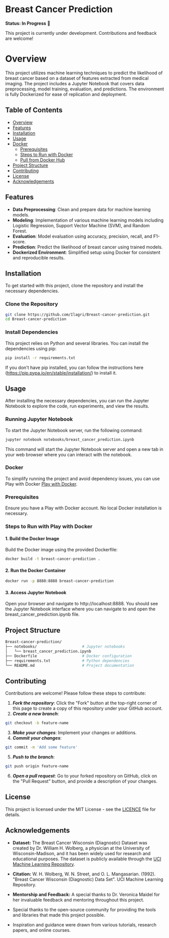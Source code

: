 # Breast Cancer Prediction

**Status: In Progress** 🚧

This project is currently under development. Contributions and feedback are welcome!

# Overview

This project utilizes machine learning techniques to predict the likelihood of breast cancer based on a dataset of features extracted from medical imaging. The project includes a Jupyter Notebook that covers data preprocessing, model training, evaluation, and predictions. The environment is fully Dockerized for ease of replication and deployment.

## Table of Contents
- [Overview](#overview)
- [Features](#features)
- [Installation](#installation)
- [Usage](#usage)
- [Docker](#docker)
  - [Prerequisites](#prerequisites)
  - [Steps to Run with Docker](#steps-to-run-with-docker)
  - [Pull from Docker Hub](#pull-from-docker-hub)
- [Project Structure](#project-structure)
- [Contributing](#contributing)
- [License](#license)
- [Acknowledgements](#acknowledgements)

## Features

- **Data Preprocessing**: Clean and prepare data for machine learning models.
- **Modeling**: Implementation of various machine learning models including Logistic Regression, Support Vector Machine (SVM), and Random Forest.
- **Evaluation**: Model evaluation using accuracy, precision, recall, and F1-score.
- **Prediction**: Predict the likelihood of breast cancer using trained models.
- **Dockerized Environment**: Simplified setup using Docker for consistent and reproducible results.

## Installation

To get started with this project, clone the repository and install the necessary dependencies.

### Clone the Repository

```bash
git clone https://github.com/Ilagri/Breast-cancer-prediction.git
cd Breast-cancer-prediction
```

### Install Dependencies

This project relies on Python and several libraries. You can install the dependencies using pip:

```bash
pip install -r requirements.txt
```

If you don't have pip installed, you can follow the instructions here (https://pip.pypa.io/en/stable/installation/) to install it.

## Usage

After installing the necessary dependencies, you can run the Jupyter Notebook to explore the code, run experiments, and view the results.

### Running Jupyter Notebook
To start the Jupyter Notebook server, run the following command:

```bash
jupyter notebook notebooks/breast_cancer_prediction.ipynb
```

This command will start the Jupyter Notebook server and open a new tab in your web browser where you can interact with the notebook.

### Docker
To simplify running the project and avoid dependency issues, you can use Play with Docker [Play with Docker](https://labs.play-with-docker.com/).

### Prerequisites
Ensure you have a Play with Docker account. No local Docker installation is necessary.

### Steps to Run with Play with Docker

#### 1. Build the Docker Image
Build the Docker image using the provided Dockerfile:

```bash
docker build -t breast-cancer-prediction .
```
#### 2. Run the Docker Container
```bash
docker run -p 8888:8888 breast-cancer-prediction
```
#### 3. Access Jupyter Notebook
Open your browser and navigate to http://localhost:8888. You should see the Jupyter Notebook interface where you can navigate to and open the breast_cancer_prediction.ipynb file.

## Project Structure
```bash
Breast-cancer-prediction/
├── notebooks/                    # Jupyter notebooks
│   └── breast_cancer_prediction.ipynb
├── Dockerfile                    # Docker configuration
├── requirements.txt              # Python dependencies
└── README.md                     # Project documentation
```

## Contributing
Contributions are welcome! Please follow these steps to contribute:

1. ***Fork the repository***: Click the "Fork" button at the top-right corner of this page to create a copy of this repository under your GitHub account.
2. ***Create a new branch***:
  ```bash
  git checkout -b feature-name
  ```
3. ***Make your changes***: Implement your changes or additions.
4. ***Commit your changes***:
  ```bash
  git commit -m 'Add some feature'
  ```
5. ***Push to the branch***:
  ```bash
  git push origin feature-name
  ```
6. ***Open a pull request***: Go to your forked repository on GitHub, click on the "Pull Request" button, and provide a description of your changes.

## License
This project is licensed under the MIT License - see the [LICENCE](https://github.com/Ilagri/Breast-cancer-prediction/blob/main/LICENSE) file for details.

## Acknowledgements

- **Dataset:** The Breast Cancer Wisconsin (Diagnostic) Dataset was created by Dr. William H. Wolberg, a physician at the University of Wisconsin-Madison, and it has been widely used for research and educational purposes. The dataset is publicly available through the [UCI Machine Learning Repository](https://archive.ics.uci.edu/ml/datasets/Breast+Cancer+Wisconsin+%28Diagnostic%29).
- **Citation:** W. H. Wolberg, W. N. Street, and O. L. Mangasarian. (1992). "Breast Cancer Wisconsin (Diagnostic) Data Set". UCI Machine Learning Repository.

- **Mentorship and Feedback:** A special thanks to Dr. Veronica Maidel for her invaluable feedback and mentoring throughout this project.

- Special thanks to the open-source community for providing the tools and libraries that made this project possible.
- Inspiration and guidance were drawn from various tutorials, research papers, and online courses.

